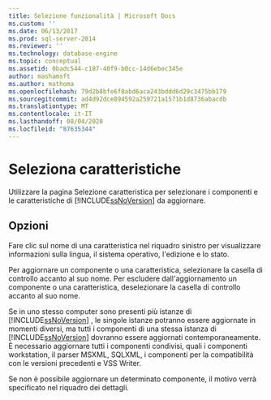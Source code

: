 ```yaml
---
title: Selezione funzionalità | Microsoft Docs
ms.custom: ''
ms.date: 06/13/2017
ms.prod: sql-server-2014
ms.reviewer: ''
ms.technology: database-engine
ms.topic: conceptual
ms.assetid: 0badc544-c187-40f9-b0cc-14d6ebec345e
author: mashamsft
ms.author: mathoma
ms.openlocfilehash: 79d2b8bfe6f8abd6aca243bddd6d29c3475bb179
ms.sourcegitcommit: ad4d92dce894592a259721a1571b1d8736abacdb
ms.translationtype: MT
ms.contentlocale: it-IT
ms.lasthandoff: 08/04/2020
ms.locfileid: "87635344"
---
```

# <a name="select-features"></a>Seleziona caratteristiche
  Utilizzare la pagina Selezione caratteristica per selezionare i componenti e le caratteristiche di [!INCLUDE[ssNoVersion](../../includes/ssnoversion-md.md)] da aggiornare.  
  
## <a name="options"></a>Opzioni  
 Fare clic sul nome di una caratteristica nel riquadro sinistro per visualizzare informazioni sulla lingua, il sistema operativo, l'edizione e lo stato.  
  
 Per aggiornare un componente o una caratteristica, selezionare la casella di controllo accanto al suo nome. Per escludere dall'aggiornamento un componente o una caratteristica, deselezionare la casella di controllo accanto al suo nome.  
  
 Se in uno stesso computer sono presenti più istanze di [!INCLUDE[ssNoVersion](../../includes/ssnoversion-md.md)] , le singole istanze potranno essere aggiornate in momenti diversi, ma tutti i componenti di una stessa istanza di [!INCLUDE[ssNoVersion](../../includes/ssnoversion-md.md)] dovranno essere aggiornati contemporaneamente. È necessario aggiornare tutti i componenti condivisi, quali i componenti workstation, il parser MSXML, SQLXML, i componenti per la compatibilità con le versioni precedenti e VSS Writer.  
  
 Se non è possibile aggiornare un determinato componente, il motivo verrà specificato nel riquadro dei dettagli.  
  
  
